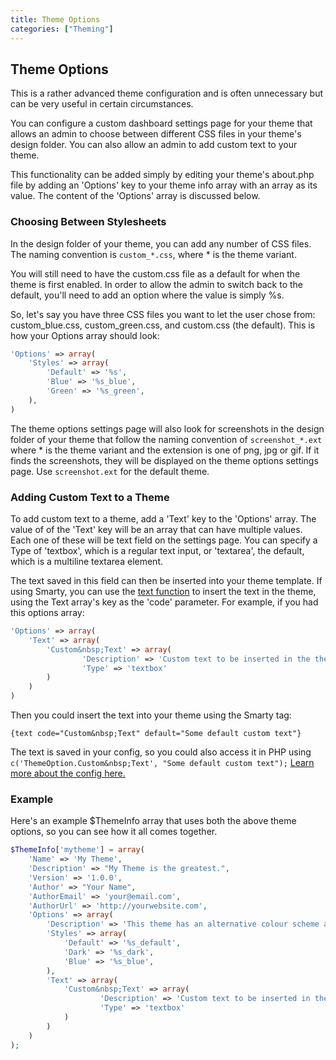 ```yaml
---
title: Theme Options
categories: ["Theming"]
---
```


## Theme Options

This is a rather advanced theme configuration and is often unnecessary but can be very useful in certain circumstances.

You can configure a custom dashboard settings page for your theme that allows an admin to choose between different CSS files in your theme's design folder. You can also allow an admin to add custom text to your theme.

This functionality can be added simply by editing your theme's about.php file by adding an 'Options' key to your theme info array with an array as its value. The content of the 'Options' array is discussed below.

### Choosing Between Stylesheets

In the design folder of your theme, you can add any number of CSS files. The naming convention is `custom_*.css`, where * is the theme variant.

You will still need to have the custom.css file as a default for when the theme is first enabled. In order to allow the admin to switch back to the default, you'll need to add an option where the value is simply %s.

So, let's say you have three CSS files you want to let the user chose from: custom_blue.css, custom_green.css, and custom.css (the default). This is how your Options array should look:

```php
'Options' => array(
    'Styles' => array(
        'Default' => '%s',
        'Blue' => '%s_blue',
        'Green' => '%s_green',
    ),
)
```

The theme options settings page will also look for screenshots in the design folder of your theme that follow the naming convention of `screenshot_*.ext` where * is the theme variant and the extension is one of png, jpg or gif. If it finds the screenshots, they will be displayed on the theme options settings page. Use `screenshot.ext` for the default theme.

### Adding Custom Text to a Theme

To add custom text to a theme, add a 'Text' key to the 'Options' array. The value of of the 'Text' key will be an array that can have multiple values. Each one of these will be text field on the settings page. You can specify a Type of 'textbox', which is a regular text input, or 'textarea', the default, which is a multiline textarea element.

The text saved in this field can then be inserted into your theme template. If using Smarty, you can use the [text function](/functions/text.html.md) to insert the text in the theme, using the Text array's key as the 'code' parameter. For example, if you had this options array:

```php
'Options' => array(
    'Text' => array(
        'Custom&nbsp;Text' => array(
                'Description' => 'Custom text to be inserted in the theme.',
                'Type' => 'textbox'
        )
    )
)
```
Then you could insert the text into your theme using the Smarty tag:

```
{text code="Custom&nbsp;Text" default="Some default custom text"}
```

The text is saved in your config, so you could also access it in PHP using `c('ThemeOption.Custom&nbsp;Text', "Some default custom text");` [Learn more about the config here.](../developers/configuration/using.html.md)

### Example

Here's an example $ThemeInfo array that uses both the above theme options, so you can see how it all comes together.

```php
$ThemeInfo['mytheme'] = array(
    'Name' => 'My Theme',
    'Description' => "My Theme is the greatest.",
    'Version' => '1.0.0',
    'Author' => "Your Name",
    'AuthorEmail' => 'your@email.com',
    'AuthorUrl' => 'http://yourwebsite.com',
    'Options' => array(
        'Description' => 'This theme has an alternative colour scheme and custom text.',
        'Styles' => array(
            'Default' => '%s_default',
            'Dark' => '%s_dark',
            'Blue' => '%s_blue',
        ),
        'Text' => array(
            'Custom&nbsp;Text' => array(
                    'Description' => 'Custom text to be inserted in the theme.',
                    'Type' => 'textbox'
            )
        )
    )
);
```
